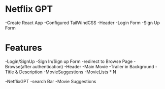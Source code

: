 # Netflix GPT

-Create React App
-Configured TailWindCSS
-Header
-Login Form
-Sign Up Form
 
# Features
-Login/SignUp
  -Sign In/Sign up Form
  -redirect to Browse Page
-Browse(after authentication)
  -Header
  -Main Movie
    -Trailer in Background
    -Title & Description
    -MovieSuggestions
      -MovieLists * N

-NetflixGPT
  -search Bar
  -Movie Suggestions